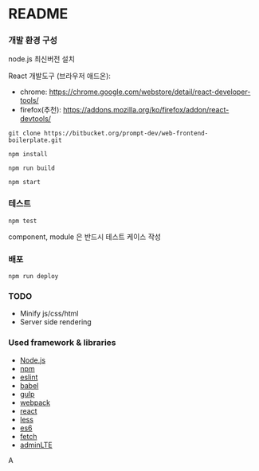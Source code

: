 # README #

### 개발 환경 구성 ###

node.js 최신버전 설치

React 개발도구 (브라우저 애드온):

* chrome: https://chrome.google.com/webstore/detail/react-developer-tools/
* firefox(추천): https://addons.mozilla.org/ko/firefox/addon/react-devtools/

```shell
git clone https://bitbucket.org/prompt-dev/web-frontend-boilerplate.git

npm install

npm run build

npm start
```


### 테스트 ###

```shell
npm test
```

component, module 은 반드시 테스트 케이스 작성

### 배포 ###

```shell
npm run deploy
```

### TODO ###

- Minify js/css/html
- Server side rendering

### Used framework & libraries ###

* [Node.js](https://nodejs.org/ko/)
* [npm](https://www.npmjs.com/)
* [eslint](http://eslint.org/)
* [babel](https://babeljs.io/)
* [gulp](http://gulpjs.com/)
* [webpack](https://webpack.github.io/)
* [react](https://facebook.github.io/react/)
* [less](http://lesscss.org/)
* [es6](https://gist.github.com/marocchino/841e2ff62f59f420f9d9)
* [fetch](https://github.com/github/fetch)
* [adminLTE](https://almsaeedstudio.com/themes/AdminLTE/index2.html)


A
